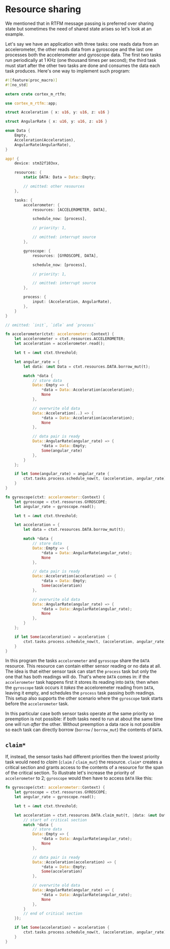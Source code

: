 # Resource sharing

We mentioned that in RTFM message passing is preferred over sharing state but sometimes the need of
shared state arises so let's look at an example.

Let's say we have an application with three tasks: one reads data from an accelerometer, the other
reads data from a gyroscope and the last one processes both the accelerometer and gyroscope data.
The first two tasks run periodically at 1 KHz (one thousand times per second); the third task must
start after the other two tasks are done and consumes the data each task produces. Here's one way to
implement such program:

``` rust
#![feature(proc_macro)]
#![no_std]

extern crate cortex_m_rtfm;

use cortex_m_rtfm::app;

struct Acceleration { x: u16, y: u16, z: u16 }

struct AngularRate { x: u16, y: u16, z: u16 }

enum Data {
    Empty,
    Acceleration(Acceleration),
    AngularRate(AngularRate),
}

app! {
    device: stm32f103xx,

    resources: {
        static DATA: Data = Data::Empty;

        // omitted: other resources
    },

    tasks: {
        accelerometer: {
            resources: [ACCELEROMETER, DATA],

            schedule_now: [process],

            // priority: 1,

            // omitted: interrupt source
        },

        gyroscope: {
            resources: [GYROSCOPE, DATA],

            schedule_now: [process],

            // priority: 1,

            // omitted: interrupt source
        },

        process: {
            input: (Acceleration, AngularRate),
        },
    }
}

// omitted: `init`, `idle` and `process`

fn accelerometer(ctxt: accelerometer::Context) {
    let accelerometer = ctxt.resources.ACCELEROMETER;
    let acceleration = accelerometer.read();

    let t = &mut ctxt.threshold;

    let angular_rate = {
        let data: &mut Data = ctxt.resources.DATA.borrow_mut(t);

        match *data {
            // store data
            Data::Empty => {
                *data = Data::Acceleration(acceleration);
                None
            },

            // overwrite old data
            Data::Acceleration(..) => {
                *data = Data::Acceleration(acceleration);
                None
            },

            // data pair is ready
            Data::AngularRate(angular_rate) => {
                *data = Data::Empty;
                Some(angular_rate)
            },
        }
    };

    if let Some(angular_rate) = angular_rate {
        ctxt.tasks.process.schedule_now(t, (acceleration, angular_rate)).unwrap();
    }
}

fn gyroscope(ctxt: accelerometer::Context) {
    let gyroscope = ctxt.resources.GYROSCOPE;
    let angular_rate = gyroscope.read();

    let t = &mut ctxt.threshold;

    let acceleration = {
        let data = ctxt.resources.DATA.borrow_mut(t);

        match *data {
            // store data
            Data::Empty => {
                *data = Data::AngularRate(angular_rate);
                None
            },

            // data pair is ready
            Data::Acceleration(acceleration) => {
                *data = Data::Empty;
                Some(acceleration)
            },

            // overwrite old data
            Data::AngularRate(angular_rate) => {
                *data = Data::AngularRate(angular_rate);
                None
            },
        }
    };

    if let Some(acceleration) = acceleration {
        ctxt.tasks.process.schedule_now(t, (acceleration, angular_rate)).unwrap();
    }
}
```

In this program the tasks `acceloremeter` and `gyroscope` share the `DATA` resource. This resource
can contain either sensor reading or no data at all. The idea is that either sensor task can start
the `process` task but only the one that has both readings will do. That's where `DATA` comes in: if
the `accelerometer` task happens first it stores its reading into `DATA`; then when the `gyroscope`
task occurs it *takes* the acceloremeter reading from `DATA`, leaving it empty, and schedules the
`process` task passing both readings. This setup also supports the other scenario where the
`gyroscope` task starts before the `accelerometer` task.

In this particular case both sensor tasks operate at the same priority so preemption is not
possible: if both tasks need to run at about the same time one will run *after* the other. Without
preemption a data race is not possible so each task can directly borrow (`borrow` / `borrow_mut`)
the contents of `DATA`.

## `claim*`

If, instead, the sensor tasks had different priorities then the lowest priority task would need to
*claim* (`claim` / `claim_mut`) the resource. `claim*` creates a critical section and grants access
to the contents of a resource for the span of the critical section. To illustrate let's increase the
priority of `accelerometer` to 2; `gyroscope` would then have to access `DATA` like this:

``` rust
fn gyroscope(ctxt: accelerometer::Context) {
    let gyroscope = ctxt.resources.GYROSCOPE;
    let angular_rate = gyroscope.read();

    let t = &mut ctxt.threshold;

    let acceleration = ctxt.resources.DATA.claim_mut(t, |data: &mut Data, _| {
        // start of critical section
        match *data {
            // store data
            Data::Empty => {
                *data = Data::AngularRate(angular_rate);
                None
            },

            // data pair is ready
            Data::Acceleration(acceleration) => {
                *data = Data::Empty;
                Some(acceleration)
            },

            // overwrite old data
            Data::AngularRate(angular_rate) => {
                *data = Data::AngularRate(angular_rate);
                None
            },
        }
        // end of critical section
    });

    if let Some(acceleration) = acceleration {
        ctxt.tasks.process.schedule_now(t, (acceleration, angular_rate)).unwrap();
    }
}
```
